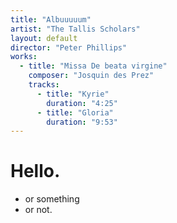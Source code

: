 ```yaml
---
title: "Albuuuuum"
artist: "The Tallis Scholars"
layout: default
director: "Peter Phillips"
works:
  - title: "Missa De beata virgine"
    composer: "Josquin des Prez"
    tracks:
      - title: "Kyrie"
        duration: "4:25"
      - title: "Gloria"
        duration: "9:53"
---
```


# Hello.
  - or something
  - or not.
